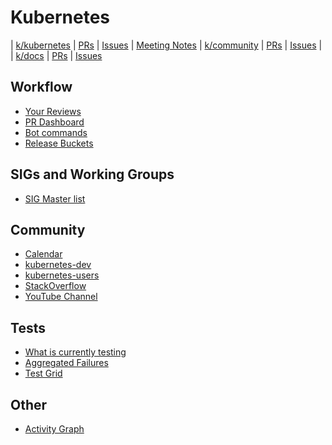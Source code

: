 # Kubernetes

| [k/kubernetes](https://github.com/kubernetes/kubernetes) | [PRs](https://github.com/kubernetes/kubernetes/pulls) | [Issues](https://github.com/kubernetes/kubernetes/issues) | [Meeting Notes](http://bit.ly/kubenotes)
| [k/community](https://github.com/kubernetes/community) | [PRs](https://github.com/kubernetes/community/pulls) | [Issues](https://github.com/kubernetes/community/issues) |
| [k/docs](https://github.com/kubernetes/kubernetes.github.io) | [PRs](https://github.com/kubernetes/kubernetes.github.io/pulls) | [Issues](https://github.com/kubernetes/kubernetes.github.io/issues)

## Workflow

- [Your Reviews](https://reviewable.kubernetes.io/reviews#-)
- [PR Dashboard](https://k8s-gubernator.appspot.com/pr)
- [Bot commands](https://github.com/kubernetes/test-infra/blob/master/commands.md)
- [Release Buckets](http://gcsweb.k8s.io/gcs/kubernetes-release/)

## SIGs and Working Groups

- [SIG Master list](https://github.com/kubernetes/community/blob/master/sig-list.md)

## Community

- [Calendar](https://calendar.google.com/calendar/embed?src=nt2tcnbtbied3l6gi2h29slvc0%40group.calendar.google.com)
- [kubernetes-dev](https://groups.google.com/forum/#!forum/kubernetes-dev)
- [kubernetes-users](https://groups.google.com/forum/#!forum/kubernetes-users)
- [StackOverflow](https://stackoverflow.com/questions/tagged/kubernetes)
- [YouTube Channel](https://www.youtube.com/c/KubernetesCommunity/)

## Tests

- [What is currently testing](https://prow.k8s.io/)
- [Aggregated Failures](https://storage.googleapis.com/k8s-gubernator/triage/index.html)
- [Test Grid](https://k8s-testgrid.appspot.com/)


## Other

- [Activity Graph](https://cncftest.io)
